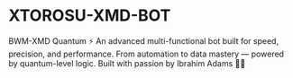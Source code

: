 # XTOROSU-XMD-BOT
BWM-XMD Quantum ⚡ An advanced multi-functional bot built for speed, precision, and performance. From automation to data mastery — powered by quantum-level logic.  Built with passion by Ibrahim Adams 🧠🚀
